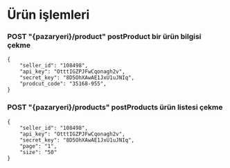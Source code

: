 
# Ürün işlemleri
### POST "{pazaryeri}/product" postProduct bir ürün bilgisi çekme
```
{
    "seller_id": "108498",
    "api_key": "OtttIGZPJFwCqonagh2v",
    "secret_key": "8D5OhXAwAE1JxU1uJNIq",
    "prodcut_code": "35168-955",
}
```
### POST "{pazaryeri}/products" postProducts ürün listesi çekme
```
{
    "seller_id": "108498",
    "api_key": "OtttIGZPJFwCqonagh2v",
    "secret_key": "8D5OhXAwAE1JxU1uJNIq",
    "page": "1",
    "size": "50"
}
```
